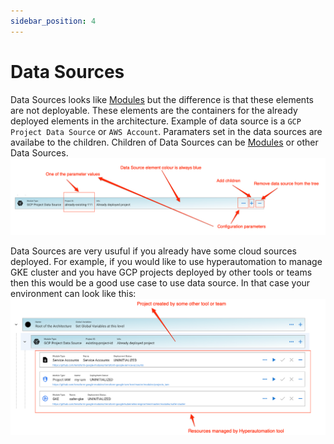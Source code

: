 ```yaml
---
sidebar_position: 4
---
```


# Data Sources

Data Sources looks like [Modules](./Module.md) but the difference is that these elements are not deployable. These elements are the containers for the already deployed elements in the architecture. Example of data source is a `GCP Project Data Source` or `AWS Account`. Paramaters set in the data sources are availabe to the children. Children of Data Sources can be [Modules](./Module.md) or other Data Sources.
![Data Source Element](./img/DataSource-Element.png)

Data Sources are very usuful if you already have some cloud sources deployed. For example, if you would like to use hyperautomation to manage GKE cluster and you have GCP projects deployed by other tools or teams then this would be a good use case to use data source. In that case your environment can look like this:
![Example Environment](./img/DataSource-Example.png)
